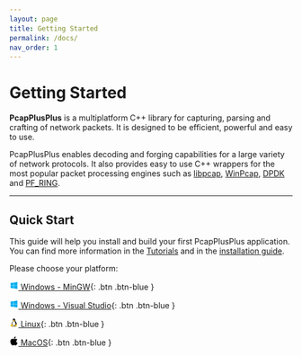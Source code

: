 ```yaml
---
layout: page
title: Getting Started
permalink: /docs/
nav_order: 1
---
```


# Getting Started

__PcapPlusPlus__ is a multiplatform C++ library for capturing, parsing and crafting of network packets. It is designed to be efficient, powerful and easy to use.

PcapPlusPlus enables decoding and forging capabilities for a large variety of network protocols. It also provides easy to use C++ wrappers for the most popular packet processing engines such as [libpcap](https://www.tcpdump.org/), [WinPcap](https://www.winpcap.org/), [DPDK](https://www.dpdk.org/) and [PF_RING](https://www.ntop.org/products/packet-capture/pf_ring/).

---

## Quick Start

This guide will help you install and build your first PcapPlusPlus application. You can find more information in the [Tutorials](/docs/tutorials) and in the [installation guide](/docs/install).

Please choose your platform:

[<img src="/resources/logo-windows.png" alt="drawing" width="16" title="Windows"/> Windows - MinGW](/docs/quickstart/mingw){: .btn .btn-blue }

[<img src="/resources/logo-windows.png" alt="drawing" width="16" title="Windows"/> Windows - Visual Studio](/docs/quickstart/vs){: .btn .btn-blue }

[<img src="/resources/logo-linux.png" alt="drawing" width="16" title="Linux"/> Linux](/docs/quickstart/linux){: .btn .btn-blue }

[<img src="/resources/logo-apple.png" alt="drawing" width="16" title="MacOS"/> MacOS](/docs/quickstart/macos){: .btn .btn-blue }
